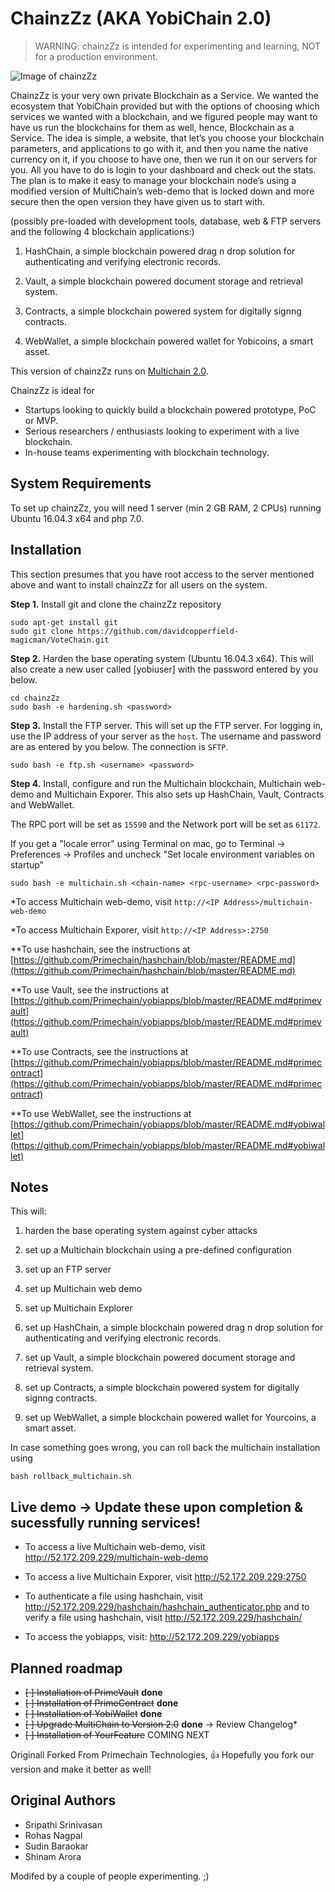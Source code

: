 ﻿ChainzZz (AKA YobiChain 2.0)
=========

> WARNING: chainzZz is intended for experimenting and learning, NOT for a production environment.

![Image of chainzZz](http://www.unibit.io/img/chainzZz.png)

ChainzZz is your very own private Blockchain as a Service.
We wanted the ecosystem that YobiChain provided but with the options of choosing which services we wanted with a blockchain, and we figured people may want to have us run the blockchains for them as well, hence, Blockchain as a Service. 
The idea is simple, a website, that let’s you choose your blockchain parameters, and applications to go with it, and then you name the native currency on it, if you choose to have one, then we run it on our servers for you. All you have to do is login to your dashboard and check out the stats. The plan is to make it easy to manage your blockchain node’s using a modified version of MultiChain’s web-demo that is locked down and more secure then the open version they have given us to start with. 

(possibly pre-loaded with development tools, database, web & FTP servers and the following 4 blockchain applications:)

1. HashChain, a simple blockchain powered drag n drop solution for authenticating and verifying electronic records.

2. Vault, a simple blockchain powered document storage and retrieval system.

3. Contracts, a simple blockchain powered system for digitally signng contracts.

4. WebWallet, a simple blockchain powered wallet for Yobicoins, a smart asset.

 
This version of chainzZz runs on [Multichain 2.0](https://github.com/MultiChain).

ChainzZz is ideal for

* Startups looking to quickly build a blockchain powered prototype, PoC or MVP.
* Serious researchers / enthusiasts looking to experiment with a live blockchain.
* In-house teams experimenting with blockchain technology.


System Requirements
-------------------

To set up chainzZz, you will need 1 server (min 2 GB RAM, 2 CPUs) 
running Ubuntu 16.04.3 x64 and php 7.0. 


Installation
------------

This section presumes that you have root access to the server mentioned above and want to install chainzZz for all users on the system.

**Step 1.** Install git and clone the chainzZz repository

    sudo apt-get install git
    sudo git clone https://github.com/davidcopperfield-magicman/VoteChain.git

**Step 2.** Harden the base operating system (Ubuntu 16.04.3 x64). This will also create a new user called [yobiuser] with the password entered by you below.

    cd chainzZz
    sudo bash -e hardening.sh <password>

**Step 3.** Install the FTP server. This will set up the FTP server. For logging in, use the IP address of your server as the `host`. The username and password are as entered by you below. The connection is `SFTP`.

    sudo bash -e ftp.sh <username> <password>


**Step 4.** Install, configure and run the Multichain blockchain, Multichain web-demo and Multichain Exporer. 
This also sets up HashChain, Vault, Contracts and WebWallet. 

The RPC port will be set as `15590` and the Network port will be set as `61172`. 

If you get a "locale error" using Terminal on mac, go to Terminal -> Preferences -> Profiles and uncheck "Set locale environment variables on startup"

    sudo bash -e multichain.sh <chain-name> <rpc-username> <rpc-password>
		
*To access Multichain web-demo, visit `http://<IP Address>/multichain-web-demo`

*To access Multichain Exporer, visit `http://<IP Address>:2750`

**To use hashchain, see the instructions at [https://github.com/Primechain/hashchain/blob/master/README.md](https://github.com/Primechain/hashchain/blob/master/README.md)

**To use Vault, see the instructions at [https://github.com/Primechain/yobiapps/blob/master/README.md#primevault](https://github.com/Primechain/yobiapps/blob/master/README.md#primevault)

**To use Contracts, see the instructions at [https://github.com/Primechain/yobiapps/blob/master/README.md#primecontract](https://github.com/Primechain/yobiapps/blob/master/README.md#primecontract)


**To use WebWallet, see the instructions at [https://github.com/Primechain/yobiapps/blob/master/README.md#yobiwallet](https://github.com/Primechain/yobiapps/blob/master/README.md#yobiwallet)


Notes
-----

This will:
1. harden the base operating system against cyber attacks

2. set up a Multichain blockchain using a pre-defined configuration

3. set up an FTP server

4. set up Multichain web demo

5. set up Multichain Explorer

6. set up HashChain, a simple blockchain powered drag n drop solution for authenticating and verifying electronic records.

7. set up Vault, a simple blockchain powered document storage and retrieval system.

8. set up Contracts, a simple blockchain powered system for digitally signng contracts.

9. set up WebWallet, a simple blockchain powered wallet for Yourcoins, a smart asset.

In case something goes wrong, you can roll back the multichain installation using

    bash rollback_multichain.sh 



Live demo → Update these upon completion & sucessfully running services!
---------
* To access a live Multichain web-demo, visit http://52.172.209.229/multichain-web-demo

* To access a live Multichain Exporer, visit http://52.172.209.229:2750

* To authenticate a file using hashchain, visit http://52.172.209.229/hashchain/hashchain_authenticator.php 
and to verify a file using hashchain, visit http://52.172.209.229/hashchain/

* To access the yobiapps, visit: http://52.172.209.229/yobiapps


Planned roadmap
-----
+ ~~[ ] Installation of PrimeVault~~ **done**
+ ~~[ ] Installation of PrimeContract~~ **done**
+ ~~[ ] Installation of YobiWallet~~ **done**
+ ~~[ ] Upgrade MultiChain to Version 2.0~~ **done** → Review Changelog*
+ ~~[ ] Installation of YourFeature~~ COMING NEXT


Originall Forked From Primechain Technologies, :thumbsup:
Hopefully you fork our version and make it better as well!

Original Authors
-------------
* Sripathi Srinivasan
* Rohas Nagpal
* Sudin Baraokar
* Shinam Arora

Modifed by a couple of people experimenting. ;)
